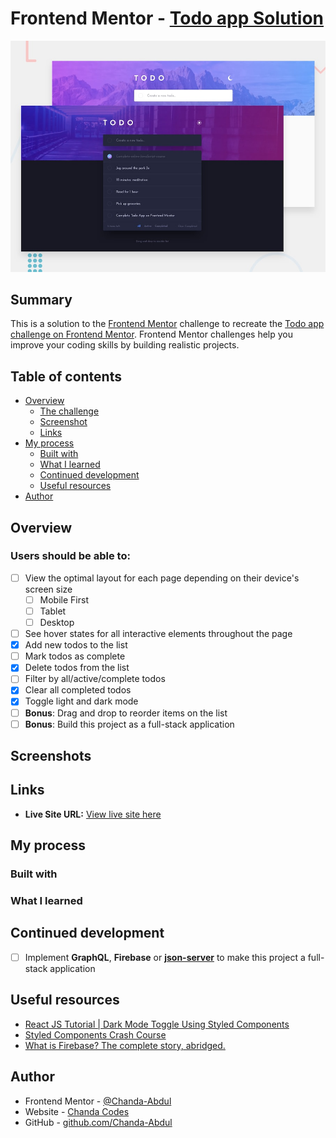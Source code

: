 # Frontend Mentor - [Todo app Solution](https://www.frontendmentor.io/challenges/todo-app-Su1_KokOW)

![Design preview for the Todo app Solution coding challenge](./design/desktop-preview.jpg)

## Summary

This is a solution to the [Frontend Mentor](https://www.frontendmentor.io) challenge to recreate the [Todo app challenge on Frontend Mentor](https://www.frontendmentor.io/challenges/todo-app-Su1_KokOW). Frontend Mentor challenges help you improve your coding skills by building realistic projects.
<!-- 
I built this project to practice my <b>React</b> skills. -->

## Table of contents

- [Overview](#overview)
  - [The challenge](#the-challenge)
  - [Screenshot](#screenshot)
  - [Links](#links)
- [My process](#my-process)
  - [Built with](#built-with)
  - [What I learned](#what-i-learned)
  - [Continued development](#continued-development)
  - [Useful resources](#useful-resources)
- [Author](#author)

## Overview
### Users should be able to:
- [ ] View the optimal layout for each page depending on their device's screen size
  - [ ] Mobile First
  - [ ] Tablet
  - [ ] Desktop
- [ ] See hover states for all interactive elements throughout the page
  <!-- - [ ] Buttons
  -->
- [x] Add new todos to the list
- [ ] Mark todos as complete
- [x] Delete todos from the list
- [ ] Filter by all/active/complete todos
- [x] Clear all completed todos
- [x] Toggle light and dark mode
- [ ] **Bonus**: Drag and drop to reorder items on the list
- [ ] **Bonus**: Build this project as a full-stack application
<!-- Use [Leaflet JS](https://leafletjs.com/) to create an interactive location map with custom location pin  -->
## Screenshots
<!-- 
### Desktop

<!-- #### Mobile
##### `<Home/>`
<img src="./screens/mobile1-1.png" alt="" width="200"/>
<img src="./screens/mobile1-2.png" alt="" width="200"/>
<img src="./screens/mobile1-3.png" alt="" width="200"/>
<img src="./screens/mobile1-4.png" alt="" width="200"/>
<img src="./screens/mobile1-5.png" alt="" width="200"/>
##### `<Location/>` with  [Leaflet JS](https://leafletjs.com/) Map
<img src="./screens/mobile2-1.png" alt="" width="200"/>
<img src="./screens/mobile2-2.png" alt="" width="200"/>
<img src="./screens/mobile2-3.png" alt="" width="200"/> -->

<!-- #### Tablet
<img src="./screens/tablet1.png" alt="" width="200"/>
<img src="./screens/tablet2.png" alt="" width="200"/>
<img src="./screens/tablet3.png" alt="" width="200"/>
<img src="./screens/tablet4.png" alt="" width="200"/> -->

<!-- ### `<Home/>`

<img src="./screens/desktop1.png" alt="" width="600"/>
<img src="./screens/desktop2.png" alt="" width="600"/>
<img src="./screens/desktop3.png" alt="" width="600"/>
<img src="./screens/desktop4.png" alt="" width="600"/> -->

<!-- ### `<Location/>` with [Leaflet JS](https://leafletjs.com/) Map

<img src="./screens/desktop5.png" alt="" width="600"/>
<img src="./screens/desktop6.png" alt="" width="600"/>  -->

## Links

<!-- <!-- - <b>Solution URL:</b> [View Solution here](https://www.frontendmentor.io/solutions/modern-art-gallery-w-react-styled-components-leafletjs-and-sass-siAf_gMZ8) -->
- <b>Live Site URL:</b> [View live site here](https://funny-choux-b6ee29.netlify.app/)

## My process

### Built with

<!-- - <b>[React](https://reactjs.org/)</b> - JavaScript Framework
- <b>[React Styled Components](https://styled-components.com/)</b> - For styles
- <b>[Leaflet JS](https://leafletjs.com/)</b> - Interactive Map Library
- <b>Sass/CSS</b>
- <b>Flexbox</b>
- <b>Mobile-first workflow</b>
  - Mobile breakpoint: 375px
  - Tablet beakpoint: 768px
  - Desktop breakpoint: 1275px -->

### What I learned

<!-- - This is my first project using [React Styled Components](https://styled-components.com/). I started building this project, and once I came to the `<Footer/>` I realized that the `background-color` and the font `color` of the footer would change depending on which page is being rendered.  So I did some research and <b>Styled Components</b> are a great solution for this issue. Overall, I really enjoyed working with <b>Styled Components</b> because they helped me organize my <b>CSS</b> styles, and quickly incorporate <b>responsive media queries</b>.
    - I used `props` to send `background-color` and font `color` to the `<Footer/>`. Also, figuring out how to conditionally change the color of an `<svg/>` with `props` was extremely challenging😣.
    
    <b>in `<Footer/>`</b>
    ````
    <FooterStyled
        bgcolor={props.bgcolor}
        color={props.color}
        activecolor={props.activeColor}
      >
    ````

    in the <b>parent component</b>

    ````
    <Footer 
      bgcolor="var(--almost-black)" 
      color="var(--white)" 
      activeColor="var(--gold)"
    />
    ````
    and the <b>styled component</b>
    ````
    background-color: ${({ bgcolor }) => 
      bgcolor || "var(--almost-black)"};
    color: ${({ color }) => 
      color || "var(--white)"};
    ````

    <b>`<Footer/>` in the `<Home/>` component</b>

    <img src="./screens/mobile1-5.png" alt="" width="300"/>

    <b>`<Footer/>` in the `<Location/>` component</b>

    <img src="./screens/mobile2-3.png" alt="" width="300"/>

- This is also one of the first projects where I used <b>Sass</b>. <b>Sass</b> is great, because it allows you to create resuable variables for fonts, colors, etc.

  The given <b>Figma</b> specs for colors

  <img src="./screens/colors.png" alt="" />
    
  And the <b>Sass/CSS</b> I came up with

    ````
    :root {
    /* color palette */
    --gold: hsl(24, 56%, 63%);
    --almost-black: hsl(0, 0%, 8%);
    --almost-grey: hsl(0, 0%, 27%);
    --white: hsl(0, 0%, 100%);
    }
    ````
   and I incorporated these colors into the <b>Styled Components</b> using
    ````
    color: var(--gold);
    color: var(--almost-black);
    color: var(--almost-grey);
    color: var(--white);
    ````
    
    The given <b>Figma</b> specs for fonts

  <img src="./screens/fonts.png" alt="" />

    And the <b>Sass/CSS</b> I came up with

    ````
    /* fonts */
    @mixin heading-xl {
    font-family: "Big Shoulders Display", cursive;
    font-size: 96px;
    line-height: 88px;
    text-transform: uppercase;
    }
    @mixin heading-l {
    font-family: "Big Shoulders Display", cursive;
    font-size: 70px;
    line-height: 70px;
    text-transform: uppercase;
    }
    @mixin heading-m {
    font-family: "Big Shoulders Display", cursive;
    font-size: 60px;
    line-height: 50px;
    text-transform: uppercase;
    }
    @mixin heading-s {
    font-family: "Big Shoulders Display", cursive;
    font-size: 36px;
    line-height: 36px;
    text-transform: uppercase;
    }
    @mixin body-m {
    font-family: "Outfit", sans-serif;
    font-weight: 300;
    font-size: 22px;
    line-height: 32px;
    }
    @mixin body-s {
    font-family: "Outfit", sans-serif;
    font-weight: 300;
    font-size: 18px;
    line-height: 28px;
    }

    /* mobile */
    .title {
    @include heading-m;
    }
    ````
- I also played around with active states and stylings for the `<Button/>` 

  <b>Inactive</b>

  <img src="./screens/button1.png" alt="" width="200"/>

  <b>Active</b>

  <img src="./screens/button2.png" alt="" width="200"/> -->

## Continued development
- [ ] Implement <b>GraphQL</b>, <b>Firebase</b> or <b>[json-server](https://www.npmjs.com/package/json-server)</b> to make this project a full-stack application
<!-- - [ ] I would like to review the Social Media Icon active state color changes, they don't seem to be working at the moment. 
- [ ] Maybe add some additional pages. -->

## Useful resources
- [React JS Tutorial | Dark Mode Toggle Using Styled Components](https://www.youtube.com/watch?v=G00V4tRx1ME&t=373s)
- [Styled Components Crash Course](https://www.youtube.com/watch?v=02zO0hZmwnw)
- [What is Firebase? The complete story, abridged.](https://medium.com/firebase-developers/what-is-firebase-the-complete-story-abridged-bcc730c5f2c0)
<!-- - [React JS Tutorial | Dark Mode Toggle Using Styled Components](https://www.youtube.com/watch?v=G00V4tRx1ME&t=373s) -->

<!-- - [StackOverflow](https://stackoverflow.com/) - This project would not be possible without <b>StackOverflow</b>. 🤣
- [MDN](https://developer.mozilla.org/en-US/docs/Web/CSS) - MDN was a great reasource for whatever <b>CSS</b> issues I encountered. -->

## Author

- Frontend Mentor - [@Chanda-Abdul](https://www.frontendmentor.io/profile/Chanda-Abdul)
- Website - [Chanda Codes](https://chandacodes.com/)
- GitHub - [github.com/Chanda-Abdul](https://github.com/Chanda-Abdul)


<!-- TO-DO
- hover states
- mobile styles
- tablet styles
- desktop styles
- filter 
  all
  active
  complete
- clear list
- mark complete
- delete
- drag drop w dnd react
- how long will firebase persist?

 -->

